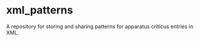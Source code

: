 # xml_patterns
A repository for storing and sharing patterns for apparatus criticus entries in XML.
